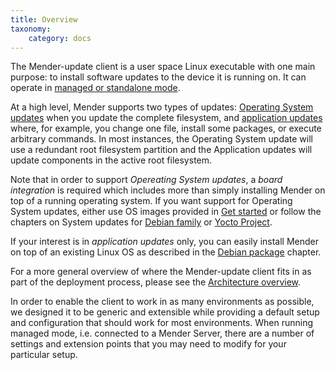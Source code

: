 ```yaml
---
title: Overview
taxonomy:
    category: docs
---
```


The Mender-update client is a user space Linux executable with one main purpose: to
install software updates to the device it is running on. It can operate in
[managed or standalone
mode](../../02.Overview/01.Introduction/docs.md#client-modes-of-operation).

At a high level, Mender supports two types of updates: [Operating System
updates](../../02.Overview/01.Introduction/docs.md#robust-operating-system-updates) when
you update the complete filesystem, and [application
updates](../../02.Overview/01.Introduction/docs.md#Application-updates) where,
for example, you change one file, install some packages, or execute arbitrary
commands. In most instances, the Operating System update will use a redundant
root filesystem partition and the Application updates will update components in
the active root filesystem.

Note that in order to support *Opereating System updates*, a *board integration* is
required which includes more than simply installing Mender on top of a running
operating system. If you want support for Operating System updates, either use OS images
provided in [Get started](../../01.Get-started) or follow the chapters on System
updates for [Debian family](../../04.Operating-System-updates-Debian-family/chapter.md) or
[Yocto Project](../../05.Operating-System-updates-Yocto-Project/chapter.md).

If your interest is in *application updates* only, you can easily install
Mender on top of an existing Linux OS as described in the [Debian
package](../02.Install-with-Debian-package/docs.md) chapter.

For a more general overview of where the Mender-update client fits in as part of the
deployment process, please see the [Architecture
overview](../../02.Overview/01.Introduction/docs.md).

In order to enable the client to work in as many environments as possible, we
designed it to be generic and extensible while providing a default setup and
configuration that should work for most environments. When running managed mode,
i.e. connected to a Mender Server, there are a number of settings and extension
points that you may need to modify for your particular setup.


